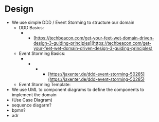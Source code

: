 # Design

* We use simple DDD / Event Storming to structure our domain
  * DDD Basics:
    * * [https://techbeacon.com/get-your-feet-wet-domain-driven-design-3-guiding-principles](https://techbeacon.com/get-your-feet-wet-domain-driven-design-3-guiding-principles)
  * Event Storming Basics:
    * * * * [https://jaxenter.de/ddd-event-storming-50285](https://jaxenter.de/ddd-event-storming-50285)
  * Event Storming Template:
* We use UML to component diagrams to define the components to implement the domain
* \(Use Case Diagram\)
* sequence diagarm?
* bpmn?
* adr

